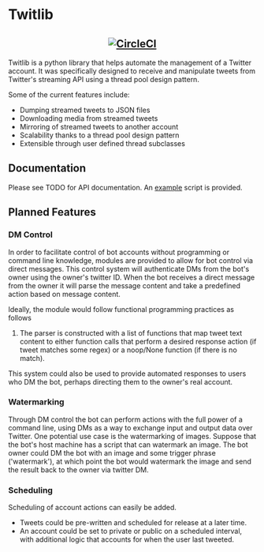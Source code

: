 # Twitlib

<h2 align="center">
  <a href="https://circleci.com/gh/TidalPaladin/twitlib">
    <img alt="CircleCI"
		src="https://circleci.com/gh/TidalPaladin/twitlib.svg?style=svg" />
  </a>
</h2>

Twitlib is a python library that helps automate the management of a
Twitter account. It was specifically designed to receive and
manipulate tweets from Twitter's streaming API using a thread pool
design pattern.

Some of the current features include:
* Dumping streamed tweets to JSON files
* Downloading media from streamed tweets
* Mirroring of streamed tweets to another account
* Scalability thanks to a thread pool design pattern
* Extensible through user defined thread subclasses

## Documentation

Please see TODO for API documentation. An [example](example/) script
is provided.

## Planned Features

### DM Control

In order to facilitate control of bot accounts without programming
or command line knowledge, modules are provided to allow for bot
control via direct messages. This control system will authenticate DMs
from the bot's owner using the owner's twitter ID. When the bot
receives a direct message from the owner it will parse the message
content and take a predefined action based on message content.

Ideally, the module would follow functional programming practices as
follows

1. The parser is constructed with a list of functions that map tweet
	 text content to either function calls that perform a desired
	 response action (if tweet matches some regex) or a noop/None
	 function (if there is no match).

This system could also be used to provide automated responses to users
who DM the bot, perhaps directing them to the owner's real account.

### Watermarking

Through DM control the bot can perform actions with the full power of
a command line, using DMs as a way to exchange input and output data
over Twitter. One potential use case is the watermarking of images.
Suppose that the bot's host machine has a script that can watermark
an image. The bot owner could DM the bot with an image and some
trigger phrase ('watermark'), at which point the bot would watermark
the image and send the result back to the owner via twitter DM.

### Scheduling

Scheduling of account actions can easily be added.

* Tweets could be pre-written and scheduled for release at a later time.
* An account could be set to private or public on a scheduled
	interval, with additional logic that accounts for when the user last
	tweeted.
